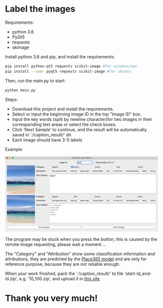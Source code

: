 # Label the images

Requirements:
 * python 3.6
 * PyQt5
 * requests
 * skimage

Install python 3.6 and pip, and install the requirements:
``` bash
pip install python-qt5 requests scikit-image #for windows/mac 
pip install --user pyqt5 requests scikit-image #for ubuntu 
```

Then, run the main.py to start:
``` bash
python main.py
```
Steps:
* Download this project and install the requirements.
* Select or input the beginning image ID in the top "Image ID" box.
* Input the key words (split by newline character)for two images in their corresponding text areas or select the check boxes.
* Click 'Next Sample' to continue, and the result will be automatically saved in './caption_result/' dir.
* Each image should have 3-5 labels
 
Example

![image](example.png)

The program may be stuck when you press the button, this is caused by the remote image requesting, please wait a moment ...

The "Category" and "Attribution" show some classification information and attributions, they are predicted by the [Place365 model](https://github.com/CSAILVision/places365) and are only for reference purpose, because they are not reliable enough.

When your work finished, pack the './caption_result/' to file 'start-id_end-id.zip', e.g. '10_100.zip', and upload it in [this site](http://holer.cc:50347)
# Thank you very much!
